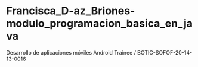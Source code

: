 # Francisca_D-az_Briones-modulo_programacion_basica_en_java
Desarrollo de aplicaciones móviles Android Trainee / BOTIC-SOFOF-20-14-13-0016

